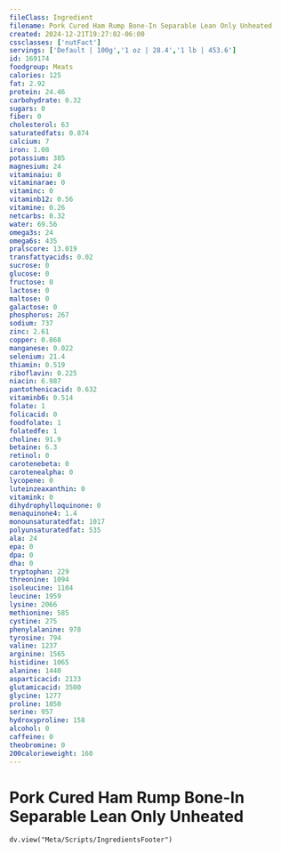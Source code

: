 ```yaml
---
fileClass: Ingredient
filename: Pork Cured Ham Rump Bone-In Separable Lean Only Unheated
created: 2024-12-21T19:27:02-06:00
cssclasses: ['nutFact']
servings: ['Default | 100g','1 oz | 28.4','1 lb | 453.6']
id: 169174
foodgroup: Meats
calories: 125
fat: 2.92
protein: 24.46
carbohydrate: 0.32
sugars: 0
fiber: 0
cholesterol: 63
saturatedfats: 0.874
calcium: 7
iron: 1.08
potassium: 385
magnesium: 24
vitaminaiu: 0
vitaminarae: 0
vitaminc: 0
vitaminb12: 0.56
vitamine: 0.26
netcarbs: 0.32
water: 69.56
omega3s: 24
omega6s: 435
pralscore: 13.019
transfattyacids: 0.02
sucrose: 0
glucose: 0
fructose: 0
lactose: 0
maltose: 0
galactose: 0
phosphorus: 267
sodium: 737
zinc: 2.61
copper: 0.868
manganese: 0.022
selenium: 21.4
thiamin: 0.519
riboflavin: 0.225
niacin: 6.987
pantothenicacid: 0.632
vitaminb6: 0.514
folate: 1
folicacid: 0
foodfolate: 1
folatedfe: 1
choline: 91.9
betaine: 6.3
retinol: 0
carotenebeta: 0
carotenealpha: 0
lycopene: 0
luteinzeaxanthin: 0
vitamink: 0
dihydrophylloquinone: 0
menaquinone4: 1.4
monounsaturatedfat: 1017
polyunsaturatedfat: 535
ala: 24
epa: 0
dpa: 0
dha: 0
tryptophan: 229
threonine: 1094
isoleucine: 1104
leucine: 1959
lysine: 2066
methionine: 585
cystine: 275
phenylalanine: 978
tyrosine: 794
valine: 1237
arginine: 1565
histidine: 1065
alanine: 1440
asparticacid: 2133
glutamicacid: 3500
glycine: 1277
proline: 1050
serine: 957
hydroxyproline: 158
alcohol: 0
caffeine: 0
theobromine: 0
200calorieweight: 160
---
```


# Pork Cured Ham Rump Bone-In Separable Lean Only Unheated

```dataviewjs
dv.view("Meta/Scripts/IngredientsFooter")
```